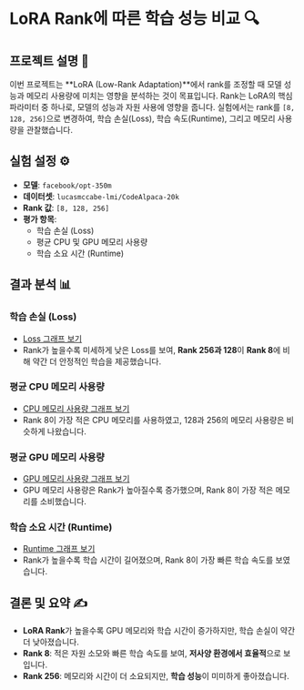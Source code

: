 # LoRA Rank에 따른 학습 성능 비교 🔍

## 프로젝트 설명 🎯

이번 프로젝트는 **LoRA (Low-Rank Adaptation)**에서 rank를 조정할 때 모델 성능과 메모리 사용량에 미치는 영향을 분석하는 것이 목표입니다. Rank는 LoRA의 핵심 파라미터 중 하나로, 모델의 성능과 자원 사용에 영향을 줍니다. 실험에서는 rank를 `[8, 128, 256]`으로 변경하여, 학습 손실(Loss), 학습 속도(Runtime), 그리고 메모리 사용량을 관찰했습니다.

## 실험 설정 ⚙️

- **모델**: `facebook/opt-350m`
- **데이터셋**: `lucasmccabe-lmi/CodeAlpaca-20k`
- **Rank 값**: `[8, 128, 256]`
- **평가 항목**:
  - 학습 손실 (Loss)
  - 평균 CPU 및 GPU 메모리 사용량
  - 학습 소요 시간 (Runtime)

## 결과 분석 📊

### 학습 손실 (Loss)
- [Loss 그래프 보기](https://api.wandb.ai/links/wrtyu0603-illinois-institute-of-technology/630d7aty)
- Rank가 높을수록 미세하게 낮은 Loss를 보여, **Rank 256과 128**이 **Rank 8**에 비해 약간 더 안정적인 학습을 제공했습니다.

### 평균 CPU 메모리 사용량
- [CPU 메모리 사용량 그래프 보기](https://api.wandb.ai/links/wrtyu0603-illinois-institute-of-technology/1ocbxayx)
- Rank 8이 가장 적은 CPU 메모리를 사용하였고, 128과 256의 메모리 사용량은 비슷하게 나왔습니다.

### 평균 GPU 메모리 사용량
- [GPU 메모리 사용량 그래프 보기](https://api.wandb.ai/links/wrtyu0603-illinois-institute-of-technology/wyhl2pom)
- GPU 메모리 사용량은 Rank가 높아질수록 증가했으며, Rank 8이 가장 적은 메모리를 소비했습니다.

### 학습 소요 시간 (Runtime)
- [Runtime 그래프 보기](https://api.wandb.ai/links/wrtyu0603-illinois-institute-of-technology/m2u59eri)
- Rank가 높을수록 학습 시간이 길어졌으며, Rank 8이 가장 빠른 학습 속도를 보였습니다.

## 결론 및 요약 ✍️

- **LoRA Rank**가 높을수록 GPU 메모리와 학습 시간이 증가하지만, 학습 손실이 약간 더 낮아졌습니다.
- **Rank 8**: 적은 자원 소모와 빠른 학습 속도를 보여, **저사양 환경에서 효율적**으로 보입니다.
- **Rank 256**: 메모리와 시간이 더 소요되지만, **학습 성능**이 미미하게 좋아졌습니다.
